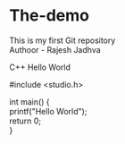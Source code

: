 # The-demo
This is my first Git repository
<br>Authoor - Rajesh Jadhva

C++ Hello World 

#include <studio.h>

int main() {
<br>     printf("Hello World");
<br>     return 0;
<br>}
